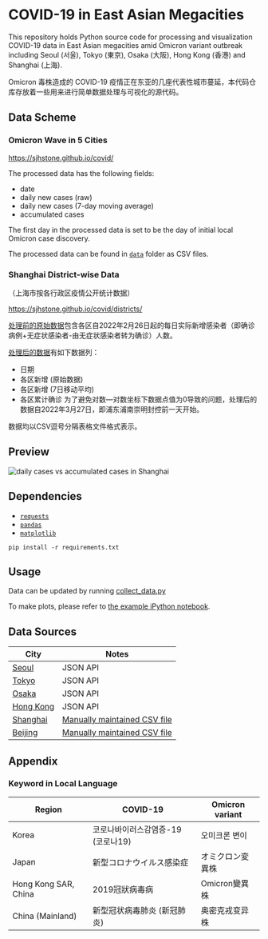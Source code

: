 # COVID-19 in East Asian Megacities

This repository holds Python source code for processing and visualization COVID-19 data in East Asian megacities amid Omicron variant outbreak including Seoul (서울), Tokyo (東京), Osaka (大阪), Hong Kong (香港) and Shanghai (上海).

Omicron 毒株造成的 COVID-19 疫情正在东亚的几座代表性城市蔓延，本代码仓库存放着一些用来进行简单数据处理与可视化的源代码。

## Data Scheme

### Omicron Wave in 5 Cities

https://sjhstone.github.io/covid/

The processed data has the following fields:
* date
* daily new cases (raw)
* daily new cases (7-day moving average)
* accumulated cases

The first day in the processed data is set to be the day of initial local Omicron case discovery.

The processed data can be found in [`data`](./data/) folder as CSV files.

### Shanghai District-wise Data
（上海市按各行政区疫情公开统计数据）

https://sjhstone.github.io/covid/districts/

[处理前的原始数据](./raw_data/shanghai_districts.csv)包含各区自2022年2月26日起的每日实际新增感染者（即确诊病例+无症状感染者-由无症状感染者转为确诊）人数。

[处理后的数据](./data/shanghai_by_district.csv)有如下数据列：
* 日期
* 各区新增 (原始数据)
* 各区新增 (7日移动平均)
* 各区累计确诊
为了避免对数—对数坐标下数据点值为0导致的问题，处理后的数据自2022年3月27日，即浦东浦南崇明封控前一天开始。

数据均以CSV逗号分隔表格文件格式表示。

## Preview
![daily cases vs accumulated cases in Shanghai](./doc/output_sample.svg)

## Dependencies
* [`requests`](https://github.com/psf/requests)
* [`pandas`](https://pandas.pydata.org/)
* [`matplotlib`](https://matplotlib.org/)
```
pip install -r requirements.txt
```

## Usage
Data can be updated by running [collect_data.py](./collect_data.py)

To make plots, please refer to [the example iPython notebook](./example.ipynb).

## Data Sources
| City | Notes | 
|--|--|
| [Seoul](./DataAPI/Korea.py#L13) | JSON API |
| [Tokyo](./DataAPI/Japan.py#L11) | JSON API |
| [Osaka](./DataAPI/Japan.py#L11) | JSON API |
| [Hong Kong](./DataAPI/China.py#L13) | JSON API |
| [Shanghai](./DataAPI/China.py#L52) | [Manually maintained CSV file](./raw_data/shanghai.csv) |
| [Beijing](./DataAPI/China.py#L37) | [Manually maintained CSV file](./raw_data/beijing.csv) |

## Appendix

### Keyword in Local Language
| Region | COVID-19 | Omicron variant |
|--|--|--|
| Korea | 코로나바이러스감염증-19 (코로나19) | 오미크론 변이 | 감염병 유행 |
| Japan | 新型コロナウイルス感染症 | オミクロン変異株 | 感染症の流行 |
| Hong Kong SAR, China | 2019冠狀病毒病 | Omicron變異株 | 疫情 |
| China (Mainland) | 新型冠状病毒肺炎 (新冠肺炎) | 奥密克戎变异株 | 疫情 |
